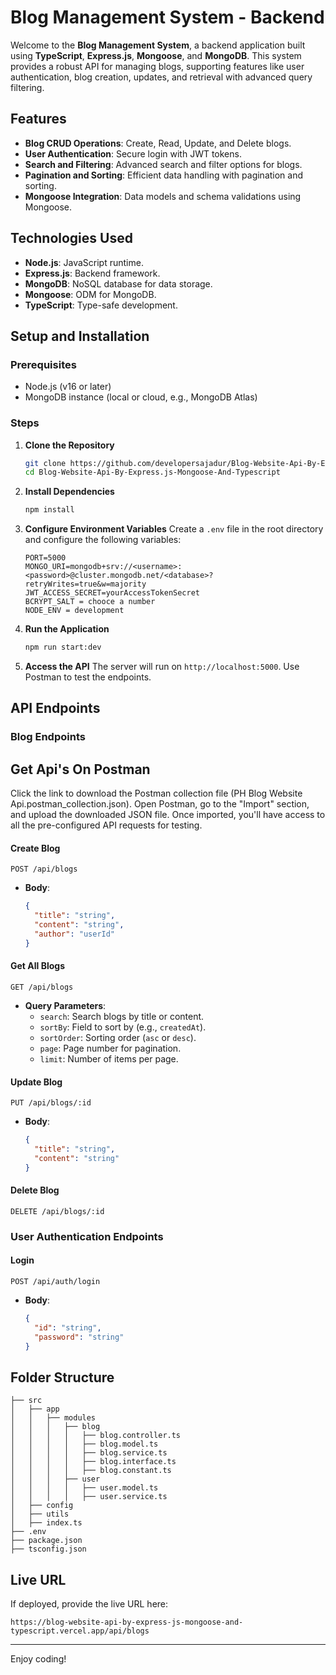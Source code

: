 # Blog Management System - Backend

Welcome to the **Blog Management System**, a backend application built using **TypeScript**, **Express.js**, **Mongoose**, and **MongoDB**. This system provides a robust API for managing blogs, supporting features like user authentication, blog creation, updates, and retrieval with advanced query filtering.

## Features

- **Blog CRUD Operations**: Create, Read, Update, and Delete blogs.
- **User Authentication**: Secure login with JWT tokens.
- **Search and Filtering**: Advanced search and filter options for blogs.
- **Pagination and Sorting**: Efficient data handling with pagination and sorting.
- **Mongoose Integration**: Data models and schema validations using Mongoose.

## Technologies Used

- **Node.js**: JavaScript runtime.
- **Express.js**: Backend framework.
- **MongoDB**: NoSQL database for data storage.
- **Mongoose**: ODM for MongoDB.
- **TypeScript**: Type-safe development.

## Setup and Installation

### Prerequisites

- Node.js (v16 or later)
- MongoDB instance (local or cloud, e.g., MongoDB Atlas)

### Steps

1. **Clone the Repository**

   ```bash
   git clone https://github.com/developersajadur/Blog-Website-Api-By-Express.js-Mongoose-And-Typescript.git
   cd Blog-Website-Api-By-Express.js-Mongoose-And-Typescript
   ```

2. **Install Dependencies**

   ```bash
   npm install
   ```

3. **Configure Environment Variables**
   Create a `.env` file in the root directory and configure the following variables:

   ```env
   PORT=5000
   MONGO_URI=mongodb+srv://<username>:<password>@cluster.mongodb.net/<database>?retryWrites=true&w=majority
   JWT_ACCESS_SECRET=yourAccessTokenSecret
   BCRYPT_SALT = chooce a number
   NODE_ENV = development
   ```

4. **Run the Application**

   ```bash
   npm run start:dev
   ```

5. **Access the API**
   The server will run on `http://localhost:5000`. Use Postman to test the endpoints.

## API Endpoints

### Blog Endpoints

## Get Api's On Postman

Click the link to download the Postman collection file (PH Blog Website Api.postman_collection.json).
Open Postman, go to the "Import" section, and upload the downloaded JSON file.
Once imported, you'll have access to all the pre-configured API requests for testing.

#### Create Blog

```http
POST /api/blogs
```

- **Body**:
  ```json
  {
    "title": "string",
    "content": "string",
    "author": "userId"
  }
  ```

#### Get All Blogs

```http
GET /api/blogs
```

- **Query Parameters**:
  - `search`: Search blogs by title or content.
  - `sortBy`: Field to sort by (e.g., `createdAt`).
  - `sortOrder`: Sorting order (`asc` or `desc`).
  - `page`: Page number for pagination.
  - `limit`: Number of items per page.

#### Update Blog

```http
PUT /api/blogs/:id
```

- **Body**:
  ```json
  {
    "title": "string",
    "content": "string"
  }
  ```

#### Delete Blog

```http
DELETE /api/blogs/:id
```

### User Authentication Endpoints

#### Login

```http
POST /api/auth/login
```

- **Body**:
  ```json
  {
    "id": "string",
    "password": "string"
  }
  ```

## Folder Structure

```
├── src
│   ├── app
│   │   ├── modules
│   │   │   ├── blog
│   │   │   │   ├── blog.controller.ts
│   │   │   │   ├── blog.model.ts
│   │   │   │   ├── blog.service.ts
│   │   │   │   ├── blog.interface.ts
│   │   │   │   ├── blog.constant.ts
│   │   │   ├── user
│   │   │   │   ├── user.model.ts
│   │   │   │   ├── user.service.ts
│   ├── config
│   ├── utils
│   ├── index.ts
├── .env
├── package.json
├── tsconfig.json
```

## Live URL

If deployed, provide the live URL here:

```
https://blog-website-api-by-express-js-mongoose-and-typescript.vercel.app/api/blogs
```

---

Enjoy coding!
